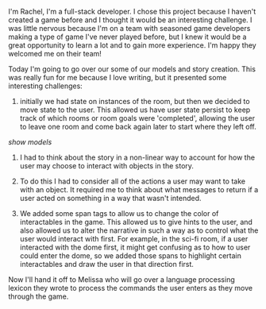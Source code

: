 I'm Rachel, I'm a full-stack developer.  I chose this project because I haven't created a game before and I thought it would be an interesting challenge.  I was little nervous because I'm on a team with seasoned game developers making a type of game I've never played before, but I knew it would be a great opportunity to learn a lot and to gain more experience.  I'm happy they welcomed me on their team!

Today I'm going to go over our some of our models and story creation.  This was really fun for me because I love writing, but it presented some interesting challenges: 

1. initially we had state on instances of the room, but then we decided to move state to the user.  This allowed us have user state persist to keep track of which rooms or room goals were 'completed', allowing the user to leave one room and come back again later to start where they left off.

*show models*

1. I had to think about the story in a non-linear way to account for how the user may choose to interact with objects in the story.

1. To do this I had to consider all of the actions a user may want to take with an object.  It required me to think about what messages to return if a user acted on something in a way that wasn't intended.  

1. We added some span tags to allow us to change the color of interactables in the game.  This allowed us to give hints to the user, and also allowed us to alter the narrative in such a way as to control what the user would interact with first.  For example, in the sci-fi room, if a user interacted with the dome first, it might get confusing as to how to user could enter the dome, so we added those spans to highlight certain interactables and draw the user in that direction first.  

Now I'll hand it off to Melissa who will go over a language processing lexicon they wrote to process the commands the user enters as they move through the game.

